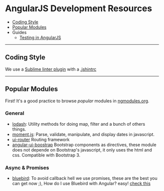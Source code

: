 # AngularJS Development Resources

- [Coding Style](#coding-style)
- [Popular Modules](#popular-modules)
- Guides
  - [Testing in AngularJS](./testing.md)

***

## Coding Style

  We use a [Sublime linter plugin](https://github.com/SublimeLinter/SublimeLinter-jshint) with a [.jshintrc](../templates/node.js/.jshintrc)

***

## Popular Modules

First! It's a good practice to browse *popular* modules in [ngmodules.org](http://ngmodules.org/).


### General

  * [lodash](http://lodash.com/): Utility methods for doing map,
    filter and a bunch of others things.
  * [moment.js](http://momentjs.com/): Parse, validate, manipulate, and display dates in
    javascript.
  * [ui-router](https://github.com/angular-ui/ui-router) Routing framework
  * [angular-ui-boostrap](http://angular-ui.github.io/bootstrap/) Bootstrap components as directives, these module does not depende on Bootstrap's javascript, it only uses the html and css.
  Compatible with Bootstrap 3.

### Async & Promises

  * [bluebird](https://github.com/petkaantonov/bluebird): To avoid callback hell we use
    promises, these are the best you can get now ;), How do I use Bluebird with Angular? easy! [check this](http://stackoverflow.com/questions/23984471/how-do-i-use-bluebird-with-angular/23984472#23984472)